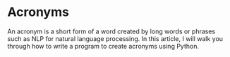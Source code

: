 # Acronyms
An acronym is a short form of a word created by long words or phrases such as NLP for natural language processing. In this article, I will walk you through how to write a program to create acronyms using Python.
